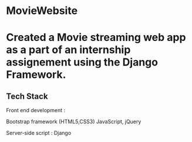 # MovieWebsite

<h1>Created a  Movie streaming web app as a part of an internship assignement using the Django Framework.</h1>

<h2>Tech Stack</h2>
Front end development :

Bootstrap framework (HTML5,CSS3)
JavaScript, jQuery

Server-side script :
Django

